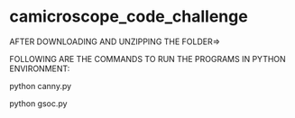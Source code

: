 # camicroscope_code_challenge
AFTER DOWNLOADING AND UNZIPPING THE FOLDER=>

FOLLOWING ARE THE COMMANDS TO RUN THE PROGRAMS IN PYTHON ENVIRONMENT:

python canny.py

python gsoc.py
